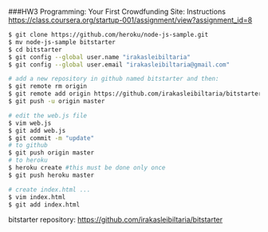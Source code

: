 ###HW3 Programming: Your First Crowdfunding Site: Instructions
https://class.coursera.org/startup-001/assignment/view?assignment_id=8

```bash
$ git clone https://github.com/heroku/node-js-sample.git
$ mv node-js-sample bitstarter
$ cd bitstarter
$ git config --global user.name "irakasleibiltaria"
$ git config --global user.email "irakasleibiltaria@gmail.com"

# add a new repository in github named bitstarter and then:
$ git remote rm origin
$ git remote add origin https://github.com/irakasleibiltaria/bitstarter.git
$ git push -u origin master

# edit the web.js file
$ vim web.js
$ git add web.js
$ git commit -m "update"
# to github
$ git push origin master
# to heroku
$ heroku create #this must be done only once
$ git push heroku master

# create index.html ...
$ vim index.html
$ git add index.html
```
bitstarter repository:
https://github.com/irakasleibiltaria/bitstarter
